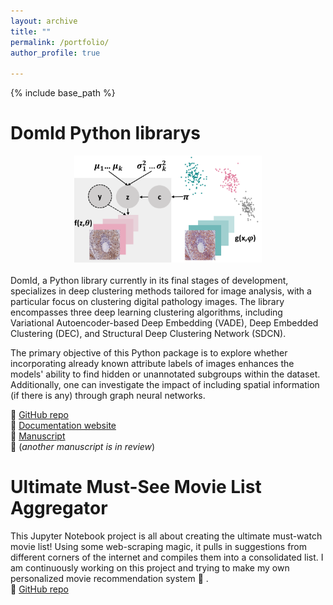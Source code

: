 ```yaml
---
layout: archive
title: ""
permalink: /portfolio/
author_profile: true

---
```

{% include base_path %}

DomId Python librarys
====

<div style="text-align: center;">
  <img src="../images/domid.png" alt="domid" width="300" style="display: inline-block;">
</div>
<br /> 
DomId, a Python library currently in its final stages of development, specializes in deep clustering methods tailored for image analysis, with a particular focus on clustering digital pathology images. The library encompasses three deep learning clustering algorithms, including Variational Autoencoder-based Deep Embedding (VADE), Deep Embedded Clustering (DEC), and Structural Deep Clustering Network (SDCN).

The primary objective of this Python package is to explore whether incorporating already known attribute labels of images enhances the models' ability to find hidden or unannotated subgroups within the dataset. Additionally, one can investigate the impact of including spatial information (if there is any) through graph neural networks.

:floppy_disk: [GitHub repo](https://github.com/DIDSR/DomId.git)<br /> 
:notebook: [Documentation website](https://didsr.github.io/DomId/build/html/index.html)<br /> 
:page_with_curl: [Manuscript](https://doi.org/10.1007/978-3-031-43993-3_64)<br /> 
:page_with_curl: (*another manuscript is in review*) <br /> 



Ultimate Must-See Movie List Aggregator
====
This Jupyter Notebook project is all about creating the ultimate must-watch movie list! Using some web-scraping magic, it pulls in suggestions from different corners of the internet and compiles them into a consolidated list. I am continuously working on this project and trying to make my own personalized movie recommendation system :popcorn: .<br /> 
:floppy_disk: [GitHub repo](https://github.com/sidulova/UltimateMustSeeMovieList.git)<br /> 
